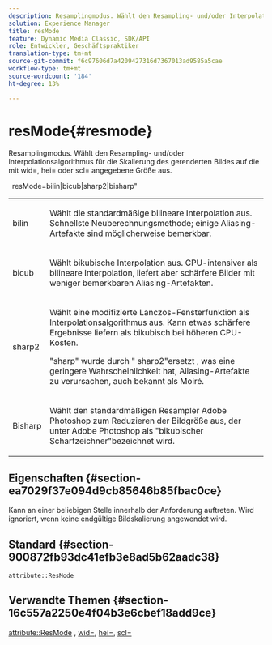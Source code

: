 ```yaml
---
description: Resamplingmodus. Wählt den Resampling- und/oder Interpolationsalgorithmus für die Skalierung des gerenderten Bildes auf die mit wid=, hei= oder scl= angegebene Größe aus.
solution: Experience Manager
title: resMode
feature: Dynamic Media Classic, SDK/API
role: Entwickler, Geschäftspraktiker
translation-type: tm+mt
source-git-commit: f6c97606d7a4209427316d7367013ad9585a5cae
workflow-type: tm+mt
source-wordcount: '184'
ht-degree: 13%

---
```



# resMode{#resmode}

Resamplingmodus. Wählt den Resampling- und/oder Interpolationsalgorithmus für die Skalierung des gerenderten Bildes auf die mit wid=, hei= oder scl= angegebene Größe aus.

` `resMode=bilin|bicub|sharp2|bisharp&quot;

<table id="table_AF954C101B30473FAFE9930C7B694305"> 
 <tbody> 
  <tr> 
   <td colname="col1"> <p> <span class="+ topic/ph pr-d/codeph codeph"> bilin  </span> </p> </td> 
   <td colname="col2"> <p>Wählt die standardmäßige bilineare Interpolation aus. Schnellste Neuberechnungsmethode; einige Aliasing-Artefakte sind möglicherweise bemerkbar. </p> </td> 
  </tr> 
  <tr> 
   <td colname="col1"> <p> <span class="+ topic/ph pr-d/codeph codeph"> bicub  </span> </p> </td> 
   <td colname="col2"> <p>Wählt bikubische Interpolation aus. CPU-intensiver als bilineare Interpolation, liefert aber schärfere Bilder mit weniger bemerkbaren Aliasing-Artefakten. </p> </td> 
  </tr> 
  <tr> 
   <td colname="col1"> <p> <span class="+ topic/ph pr-d/codeph codeph"> sharp2  </span> </p> </td> 
   <td colname="col2"> <p>Wählt eine modifizierte Lanczos-Fensterfunktion als Interpolationsalgorithmus aus. Kann etwas schärfere Ergebnisse liefern als bikubisch bei höheren CPU-Kosten. </p> <p> <span class="codeph"> "sharp" </span> wurde durch " <span class="codeph"> sharp2"ersetzt  </span>, was eine geringere Wahrscheinlichkeit hat, Aliasing-Artefakte zu verursachen, auch bekannt als Moiré. </p> </td> 
  </tr> 
  <tr> 
   <td colname="col1"> <p> <span class="codeph"> Bisharp  </span> </p> </td> 
   <td colname="col2"> <p>Wählt den standardmäßigen Resampler <span class="keyword"> Adobe Photoshop </span> zum Reduzieren der Bildgröße aus, der unter <span class="keyword"> Adobe Photoshop </span> als "bikubischer Scharfzeichner"bezeichnet wird. </p> </td> 
  </tr> 
 </tbody> 
</table>

## Eigenschaften {#section-ea7029f37e094d9cb85646b85fbac0ce}

Kann an einer beliebigen Stelle innerhalb der Anforderung auftreten. Wird ignoriert, wenn keine endgültige Bildskalierung angewendet wird.

## Standard {#section-900872fb93dc41efb3e8ad5b62aadc38}

`attribute::ResMode`

## Verwandte Themen {#section-16c557a2250e4f04b3e6cbef18add9ce}

[attribute::ResMode](../../../../../ir-api/material-cat/image-rendering-api-ref/c-ir-material-catalog/c-ir-attributes-reference/r-ir-cat-resmode.md#reference-fdca7eb6d5104fdeae9d6ac42251db82) ,  [wid=](../../../../../ir-api/http-protocol/image-rendering-api-ref/c-ir-http-protocol-ref/c-ir-http-protocol-command-reference/r-ir-wid.md#reference-b7e691b0624941168c94b2749ae233ec),  [hei=](../../../../../ir-api/http-protocol/image-rendering-api-ref/c-ir-http-protocol-ref/c-ir-http-protocol-command-reference/r-ir-hei.md#reference-1c08f60365a94417a39867c09cac5478),  [scl=](../../../../../ir-api/http-protocol/image-rendering-api-ref/c-ir-http-protocol-ref/c-ir-http-protocol-command-reference/r-ir-scl.md#reference-b14b51a6cbe34f0bba42880540592f29)
